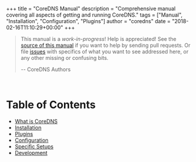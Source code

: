+++
title = "CoreDNS Manual"
description = "Comprehensive manual covering all aspects of getting and running CoreDNS."
tags = ["Manual", "Installation", "Configuration", "Plugins"]
author = "coredns"
date = "2018-02-16T11:10:29+00:00"
+++

<!-- See themes/coredns/layouts/manual/single.html on how to add things to the manual  -->

> This manual is a *work-in-progress*! Help is appreciated!
> See the [source of this manual](https://github.com/coredns/coredns.io/blob/master/content/manual)
> if you want to help by sending pull requests.
> Or file [issues](https://github.com/coredns/coredns.io/issues) with specifics of what you want to
> see addressed here, or any other missing or confusing bits.
>
> -- CoreDNS Authors

<p>&nbsp;</p>

# Table of Contents

* [What is CoreDNS](#what-is-coredns)
* [Installation](#Installation)
* [Plugins](#plugins)
* [Configuration](#configuration)
* [Specific Setups](#specific-setups)
* [Development](#development)
